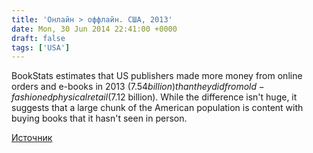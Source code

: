 ```yaml
---
title: 'Онлайн > оффлайн. США, 2013'
date: Mon, 30 Jun 2014 22:41:00 +0000
draft: false
tags: ['USA']
---
```


BookStats estimates that US publishers made more money from online orders and e-books in 2013 ($7.54 billion) than they did from old-fashioned physical retail ($7.12 billion). While the difference isn't huge, it suggests that a large chunk of the American population is content with buying books that it hasn't seen in person.  

[Источник](http://www.engadget.com/2014/06/30/publishers-make-more-from-online-sales/)